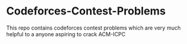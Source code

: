 # Codeforces-Contest-Problems
This repo contains codeforces contest problems which are very much helpful to a anyone aspiring to crack ACM-ICPC
